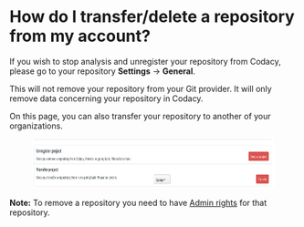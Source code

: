 # How do I transfer/delete a repository from my account?

If you wish to stop analysis and unregister your repository from Codacy, please go to your repository **Settings** -> **General**.

This will not remove your repository from your Git provider. It will only remove data concerning your repository in Codacy.

On this page, you can also transfer your repository to another of your organizations.

<figure>
<img src="/v2.0.387-deprecated/images/Screen_Shot_2016-12-06_at_16.37.02.png" width="694" height="87" alt="" />
</figure>

**Note:** To remove a repository you need to have [Admin rights](/hc/en-us/articles/207280189-Administrative-Permissions) for that repository. 
